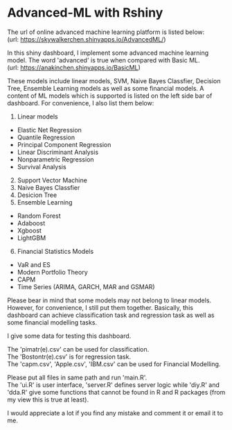 # Advanced-ML with Rshiny
The url of online advanced machine learning platform is listed below:  
(url: https://skywalkerchen.shinyapps.io/AdvancedML/)  

In this shiny dashboard, I implement some advanced machine learning model.
The word 'advanced' is true when compared with Basic ML.  
(url: https://anakinchen.shinyapps.io/BasicML)  

These models include linear models, SVM, Naive Bayes Classfier, 
Decision Tree, Ensemble Learning models as well as some financial models.
A content of ML models which is supported
is listed on the left side bar of dashboard. For convenience, 
I also list them below:
1. Linear models
- Elastic Net Regression
- Quantile Regression
- Principal Component Regression
- Linear Discriminant Analysis
- Nonparametric Regression
- Survival Analysis
2. Support Vector Machine
3. Naive Bayes Classfier
4. Desicion Tree
5. Ensemble Learning
- Random Forest
- Adaboost
- Xgboost
- LightGBM
6. Financial Statistics Models
- VaR and ES
- Modern Portfolio Theory
- CAPM
- Time Series (ARIMA, GARCH, MAR and GSMAR)  

Please bear in mind that some models may not belong to linear models. 
However, for convenience, I still put them together.
Basically, this dashboard can achieve classification task and regression task
as well as some financial modelling tasks.  

I give some data for testing this dashboard.  

The 'pimatr(e).csv' can be used for classification.  
The 'Bostontr(e).csv' is for regression task.  
The 'capm.csv', 'Apple.csv', 'IBM.csv' can be used for Financial Modelling.  

Please put all files in same path and run 'main.R'.  
The 'ui.R' is user interface, 'server.R' defines server logic 
while 'diy.R' and 'dda.R' give some functions that cannot be found
in R and R packages (from my view this is true at least).  

I would appreciate a lot if you find any mistake and comment it or email it to me.




 
